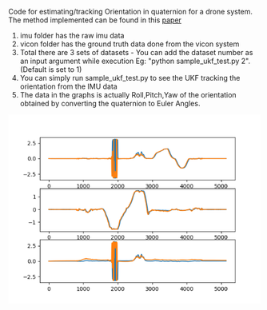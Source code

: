 Code for estimating/tracking Orientation in quaternion for a drone system. The method implemented can be found in this [paper](https://github.com/adarshmodh/estimate_orientation_UKF/blob/master/A%20Quaternion-based%20Unscented%20Kalman%20Filter%20for%0AOrientation%20Tracking.pdf) 

1) imu folder has the raw imu data
2) vicon folder has the ground truth data done from the vicon system
3) Total there are 3 sets of datasets - You can add the dataset number as an input argument while execution Eg: "python sample_ukf_test.py 2". (Default is set to 1)
4) You can simply run sample_ukf_test.py to see the UKF tracking the orientation from the IMU data 
5) The data in the graphs is actually Roll,Pitch,Yaw of the orientation obtained by converting the quaternion to Euler Angles.

![alt text](Figure_1.png)

